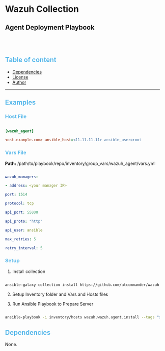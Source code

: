 # Wazuh Collection


## Agent Deployment Playbook


</br>
</br>


## <span style="color:#5dbaebff">Table of content</span>

- [Dependencies](#dependencies)
- [License](#license)
- [Author](#author)

---

## <span style="color:#5dbaebff">Examples</span>

### <span style="color:#5dbaebff">Host File</span>

```ini

[wazuh_agent]

<ost.example.com> ansible_host=<11.11.11.11> ansible_user=root

```

### <span style="color:#5dbaebff">Vars File</span>

**Path:** /path/to/playbook/repo/inventory/group_vars/wazuh_agent/vars.yml

```yaml

wazuh_managers:

- address: <your manager IP>

port: 1514

protocol: tcp

api_port: 55000

api_proto: "http"

api_user: ansible

max_retries: 5

retry_interval: 5

```

### <span style="color:#5dbaebff">Setup</span>

1. Install collection

```bash

ansible-galaxy collection install https://github.com/atcommander/wazuh.git

```

2. Setup Inventory folder and Vars and Hosts files

3. Run Ansible Playbook to Prepare Server

```bash

ansible-playbook -i inventory/hosts wazuh.wazuh.agent.install --tags "setup-all"

```




## <span style="color:#5dbaebff">Dependencies</span>

None.
